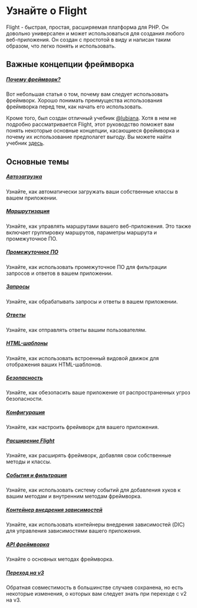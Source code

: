 # Узнайте о Flight

Flight - быстрая, простая, расширяемая платформа для PHP. Он довольно универсален и может использоваться для создания любого веб-приложения. Он создан с простотой в виду и написан таким образом, что легко понять и использовать.

## Важные концепции фреймворка

##### [Почему фреймворк?](/learn/why-frameworks)

Вот небольшая статья о том, почему вам следует использовать фреймворк. Хорошо понимать преимущества использования фреймворка перед тем, как начать его использовать.

Кроме того, был создан отличный учебник [@lubiana](https://git.php.fail/lubiana). Хотя в нем не подробно рассматривается Flight, этот руководство поможет вам понять некоторые основные концепции, касающиеся фреймворка и почему их использование предполагет выгоду. Вы можете найти учебник [здесь](https://git.php.fail/lubiana/no-framework-tutorial/src/branch/master/README.md).

## Основные темы

##### [Автозагрузка](/learn/autoloading)

Узнайте, как автоматически загружать ваши собственные классы в вашем приложении.

##### [Маршрутизация](/learn/routing)

Узнайте, как управлять маршрутами вашего веб-приложения. Это также включает группировку маршрутов, параметры маршрута и промежуточное ПО.

##### [Промежуточное ПО](/learn/middleware)

Узнайте, как использовать промежуточное ПО для фильтрации запросов и ответов в вашем приложении.

##### [Запросы](/learn/requests)

Узнайте, как обрабатывать запросы и ответы в вашем приложении.

##### [Ответы](/learn/responses)

Узнайте, как отправлять ответы вашим пользователям.

##### [HTML-шаблоны](/learn/templates)

Узнайте, как использовать встроенный видовой движок для отображения ваших HTML-шаблонов.

##### [Безопасность](/learn/security)

Узнайте, как обезопасить ваше приложение от распространенных угроз безопасности.

##### [Конфигурация](/learn/configuration)

Узнайте, как настроить фреймворк для вашего приложения.

##### [Расширение Flight](/learn/extending)

Узнайте, как расширять фреймворк, добавляя свои собственные методы и классы.

##### [События и фильтрация](/learn/filtering)

Узнайте, как использовать систему событий для добавления хуков к вашим методам и внутренним методам фреймворка.

##### [Контейнер внедрения зависимостей](/learn/dependency-injection-container)

Узнайте, как использовать контейнеры внедрения зависимостей (DIC) для управления зависимостями вашего приложения.

##### [API фреймворка](/learn/api)

Узнайте о основных методах фреймворка.

##### [Переход на v3](/learn/migrating-to-v3)
Обратная совместимость в большинстве случаев сохранена, но есть некоторые изменения, о которых вам следует знать при переходе с v2 на v3.
